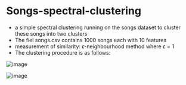 # Songs-spectral-clustering
- a simple spectral clustering running on the songs dataset to cluster these songs into two clusters
- The fiel songs.csv contains 1000 songs each with 10 features
- measurement of similarity: $\epsilon$-neighbourhood method where $\epsilon=1$
- The clustering procedure is as follows:

![image](https://github.com/user-attachments/assets/3437cd3d-e6e8-40f6-9698-4f4c92d55f60)

![image](https://github.com/user-attachments/assets/cdd31cf8-08f6-477d-adf5-81bbc3dd80dd)

